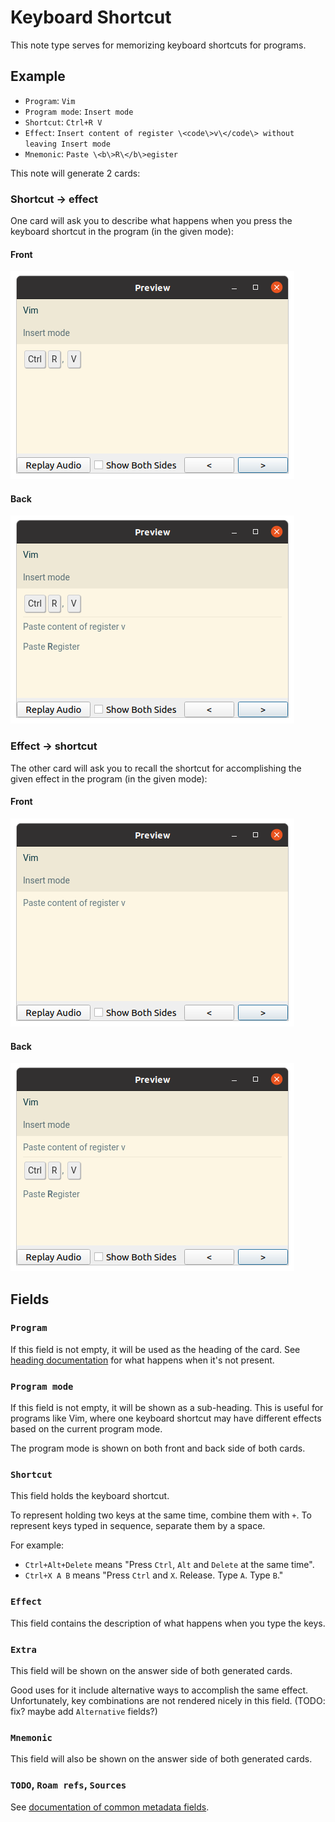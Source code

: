 # Keyboard Shortcut

This note type serves for memorizing keyboard shortcuts for programs.

## Example

* `Program`: `Vim`
* `Program mode`: `Insert mode`
* `Shortcut`: `Ctrl+R V`
* `Effect`: `Insert content of register \<code\>v\</code\> without leaving Insert mode`
* `Mnemonic`: `Paste \<b\>R\</b\>egister`

This note will generate 2 cards:

### Shortcut &rarr; effect

One card will ask you to describe what happens when you press the keyboard
shortcut in the program (in the given mode):

#### Front

![](shortcut_to_effect_front.png)

#### Back

![](shortcut_to_effect_back.png)

### Effect &rarr; shortcut

The other card will ask you to recall the shortcut for accomplishing the given
effect in the program (in the given mode):

#### Front

![](effect_to_shortcut_front.png)

#### Back

![](effect_to_shortcut_back.png)

## Fields

### `Program`

If this field is not empty, it will be used as the heading of the card.
See [heading documentation](/src/shared_styles/heading.md) for what happens when
it's not present.

### `Program mode`

If this field is not empty, it will be shown as a sub-heading. This is useful
for programs like Vim, where one keyboard shortcut may have different effects
based on the current program mode.

The program mode is shown on both front and back side of both cards.

### `Shortcut`

This field holds the keyboard shortcut.

To represent holding two keys at the same time, combine them with `+`.
To represent keys typed in sequence, separate them by a space.

For example:
*  `Ctrl+Alt+Delete` means "Press `Ctrl`, `Alt` and `Delete` at the same time".
*  `Ctrl+X A B` means "Press `Ctrl` and `X`. Release. Type `A`. Type `B`."

### `Effect`

This field contains the description of what happens when you type the keys.

### `Extra`

This field will be shown on the answer side of both generated cards.

Good uses for it include alternative ways to accomplish the same effect.
Unfortunately, key combinations are not rendered nicely in this field.
(TODO: fix? maybe add `Alternative` fields?)

### `Mnemonic`

This field will also be shown on the answer side of both generated cards.

### `TODO`, `Roam refs`, `Sources`

See [documentation of common metadata fields](/src/shared_styles/metadata.md).
